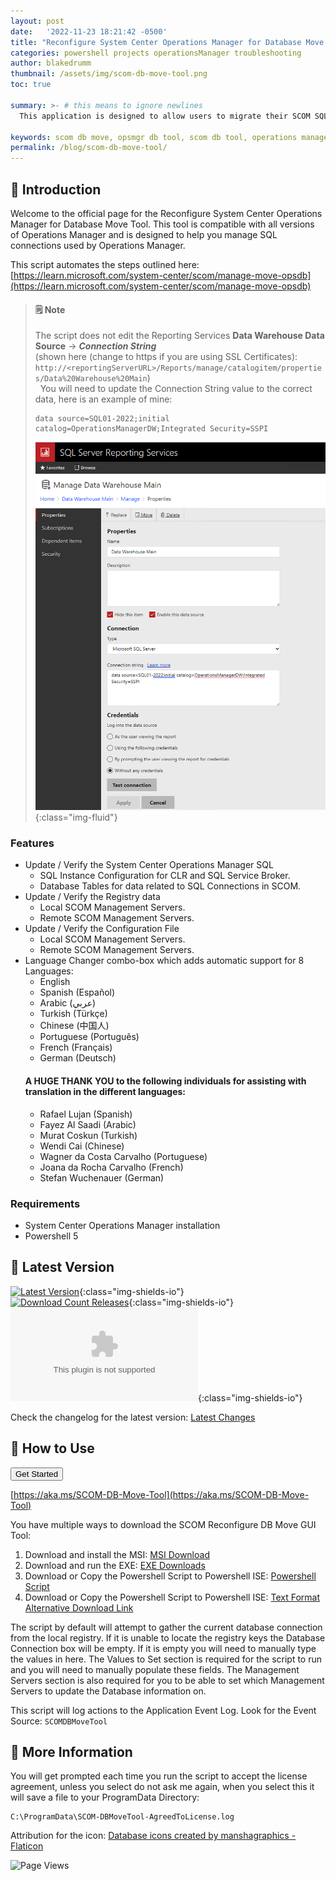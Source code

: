 ```yaml
---
layout: post
date:   '2022-11-23 18:21:42 -0500'
title: "Reconfigure System Center Operations Manager for Database Move Tool"
categories: powershell projects operationsManager troubleshooting
author: blakedrumm
thumbnail: /assets/img/scom-db-move-tool.png
toc: true

summary: >- # this means to ignore newlines
  This application is designed to allow users to migrate their SCOM SQL Instances to a new location. With that said, the application will only edit database values if selected or potentially edit the configuration file (ConfigService.config) and Registry to allow the Management Server(s) to use the updated SQL Instance / Database.

keywords: scom db move, opsmgr db tool, scom db tool, operations manager tool, powershell script for SCOM, powershell script, scom db moving tool, system center
permalink: /blog/scom-db-move-tool/
---
```


## :book: Introduction

Welcome to the official page for the Reconfigure System Center Operations Manager for Database Move Tool. This tool is compatible with all versions of Operations Manager and is designed to help you manage SQL connections used by Operations Manager.

This script automates the steps outlined here: [https://learn.microsoft.com/system-center/scom/manage-move-opsdb](https://learn.microsoft.com/system-center/scom/manage-move-opsdb)

>#### :spiral_notepad: Note
> The script does not edit the Reporting Services **Data Warehouse Data Source** -> ***Connection String*** \
> (shown here (change to https if you are using SSL Certificates): `http://<reportingServerURL>/Reports/manage/catalogitem/properties/Data%20Warehouse%20Main`) \
> &nbsp;
> You will need to update the Connection String value to the correct data, here is an example of mine:
> ```
> data source=SQL01-2022;initial catalog=OperationsManagerDW;Integrated Security=SSPI
> ```
> ![SQL Server Reporting Services Data Source Example](/assets/img/posts/sql-server-reporting-services-data-source-example.png){:class="img-fluid"}

### Features
- Update / Verify the System Center Operations Manager SQL
  - SQL Instance Configuration for CLR and SQL Service Broker.
  - Database Tables for data related to SQL Connections in SCOM.
- Update / Verify the Registry data
  - Local SCOM Management Servers.
  - Remote SCOM Management Servers.
- Update / Verify the Configuration File
  - Local SCOM Management Servers.
  - Remote SCOM Management Servers.
- Language Changer combo-box which adds automatic support for 8 Languages:
  - English
  - Spanish (Español)
  - Arabic (عربي)
  - Turkish (Türkçe)
  - Chinese (中国人)
  - Portuguese (Português)
  - French (Français)
  - German (Deutsch)
  #### A HUGE THANK YOU to the following individuals for assisting with translation in the different languages:
  - Rafael Lujan (Spanish)
  - Fayez Al Saadi (Arabic)
  - Murat Coskun (Turkish)
  - Wendi Cai (Chinese)
  - Wagner da Costa Carvalho (Portuguese)
  - Joana da Rocha Carvalho (French)
  - Stefan Wuchenauer (German)

### Requirements
- System Center Operations Manager installation
- Powershell 5

## :arrow_down_small: Latest Version
[![Latest Version](https://img.shields.io/github/v/release/blakedrumm/SCOM-Reconfigure-DB-Move-Tool)](https://github.com/blakedrumm/SCOM-Reconfigure-DB-Move-Tool/releases/latest){:class="img-shields-io"} \
[![Download Count Releases](https://img.shields.io/github/downloads/blakedrumm/SCOM-Reconfigure-DB-Move-Tool/total.svg?style=for-the-badge&color=brightgreen)](https://github.com/blakedrumm/SCOM-Reconfigure-DB-Move-Tool/releases){:class="img-shields-io"} \
[![Download Count Latest](https://img.shields.io/github/downloads/blakedrumm/SCOM-Reconfigure-DB-Move-Tool/latest/SCOM-Reconfigure-DB-Move-Tool-EXE.zip?style=for-the-badge&color=brightgreen)](https://aka.ms/SCOM-DB-Move-Tool){:class="img-shields-io"}

Check the changelog for the latest version: [Latest Changes](https://github.com/blakedrumm/SCOM-Reconfigure-DB-Move-Tool/releases/latest)

## :page_with_curl: How to Use

<a href="https://github.com/blakedrumm/SCOM-Reconfigure-DB-Move-Tool/releases/latest/download/SCOM-Reconfigure-DB-Move-Tool-EXE.zip" target="_"><button class="btn btn-primary navbar-btn">Get Started</button></a>

[https://aka.ms/SCOM-DB-Move-Tool](https://aka.ms/SCOM-DB-Move-Tool)

You have multiple ways to download the SCOM Reconfigure DB Move GUI Tool:
1. Download and install the MSI: [MSI Download](https://github.com/blakedrumm/SCOM-Reconfigure-DB-Move-Tool/releases/latest/download/SCOM-Reconfigure-DB-Move-Tool-MSI.zip)
2. Download and run the EXE: [EXE Downloads](https://github.com/blakedrumm/SCOM-Reconfigure-DB-Move-Tool/releases/latest/download/SCOM-Reconfigure-DB-Move-Tool-EXE.zip)
3. Download or Copy the Powershell Script to Powershell ISE: [Powershell Script](https://github.com/blakedrumm/SCOM-Reconfigure-DB-Move-Tool/releases/latest/download/SCOM-Reconfigure-DB-Move-Tool.ps1)
4. Download or Copy the Powershell Script to Powershell ISE: [Text Format Alternative Download Link](https://files.blakedrumm.com/SCOM-ReconfigureDatabaseLocations.txt)

The script by default will attempt to gather the current database connection from the local registry. If it is unable to locate the registry keys the Database Connection box will be empty. If it is empty you will need to manually type the values in here. The Values to Set section is required for the script to run and you will need to manually populate these fields. The Management Servers section is also required for you to be able to set which Management Servers to update the Database information on.

This script will log actions to the Application Event Log. Look for the Event Source: `SCOMDBMoveTool`

## :page_facing_up: More Information

You will get prompted each time you run the script to accept the license agreement, unless you select do not ask me again, when you select this it will save a file to your ProgramData Directory:
```
C:\ProgramData\SCOM-DBMoveTool-AgreedToLicense.log
```

Attribution for the icon:
<a href="https://www.flaticon.com/free-icons/database" title="database icons">Database icons created by manshagraphics - Flaticon</a>

![Page Views](https://counter.blakedrumm.com/count/tag.svg?url=blakedrumm.com/blog/scom-db-move-tool/)

<!--
## Welcome to GitHub Pages

You can use the [editor on GitHub](https://github.com/blakedrumm/SCOM-Scripts-and-SQL/edit/master/docs/index.md) to maintain and preview the content for your website in Markdown files.

Whenever you commit to this repository, GitHub Pages will run [Jekyll](https://jekyllrb.com/) to rebuild the pages in your site, from the content in your Markdown files.

### Markdown

Markdown is a lightweight and easy-to-use syntax for styling your writing. It includes conventions for

```markdown
Syntax highlighted code block

# Header 1
## Header 2
### Header 3

- Bulleted
- List

1. Numbered
2. List

**Bold** and _Italic_ and `Code` text

[Link](url) and ![Image](src)
```

For more details see [GitHub Flavored Markdown](https://guides.github.com/features/mastering-markdown/).

### Jekyll Themes

Your Pages site will use the layout and styles from the Jekyll theme you have selected in your [repository settings](https://github.com/blakedrumm/SCOM-Scripts-and-SQL/settings/pages). The name of this theme is saved in the Jekyll `_config.yml` configuration file.

### Support or Contact

Having trouble with Pages? Check out our [documentation](https://docs.github.com/categories/github-pages-basics/) or [contact support](https://support.github.com/contact) and we’ll help you sort it out.

Tip:
To add auto-size pictures:
![/assets/img/posts/example.jpg](/assets/img/posts/example.jpg){:class="img-fluid"}
-->
